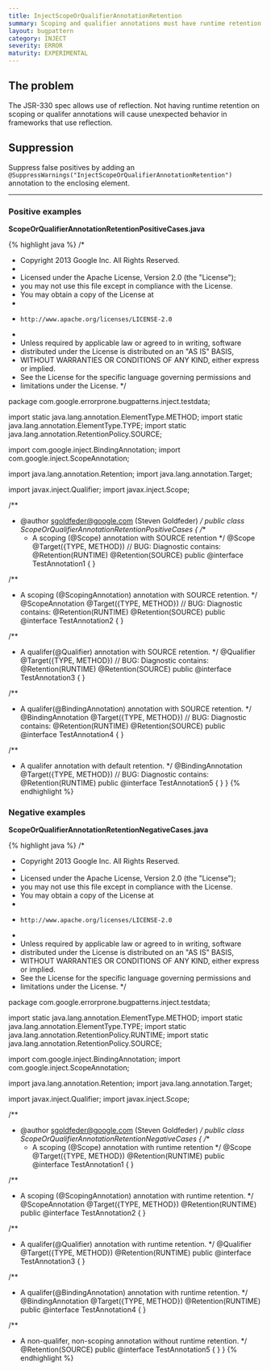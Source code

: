 ```yaml
---
title: InjectScopeOrQualifierAnnotationRetention
summary: Scoping and qualifier annotations must have runtime retention.
layout: bugpattern
category: INJECT
severity: ERROR
maturity: EXPERIMENTAL
---
```


<!--
*** AUTO-GENERATED, DO NOT MODIFY ***
To make changes, edit the @BugPattern annotation or the explanation in docs/bugpattern.
-->

## The problem
The JSR-330 spec allows use of reflection. Not having runtime retention on scoping or qualifer annotations will cause unexpected behavior in frameworks that use reflection.

## Suppression
Suppress false positives by adding an `@SuppressWarnings("InjectScopeOrQualifierAnnotationRetention")` annotation to the enclosing element.

----------

### Positive examples
__ScopeOrQualifierAnnotationRetentionPositiveCases.java__

{% highlight java %}
/*
 * Copyright 2013 Google Inc. All Rights Reserved.
 *
 * Licensed under the Apache License, Version 2.0 (the "License");
 * you may not use this file except in compliance with the License.
 * You may obtain a copy of the License at
 *
 *     http://www.apache.org/licenses/LICENSE-2.0
 *
 * Unless required by applicable law or agreed to in writing, software
 * distributed under the License is distributed on an "AS IS" BASIS,
 * WITHOUT WARRANTIES OR CONDITIONS OF ANY KIND, either express or implied.
 * See the License for the specific language governing permissions and
 * limitations under the License.
 */

package com.google.errorprone.bugpatterns.inject.testdata;

import static java.lang.annotation.ElementType.METHOD;
import static java.lang.annotation.ElementType.TYPE;
import static java.lang.annotation.RetentionPolicy.SOURCE;

import com.google.inject.BindingAnnotation;
import com.google.inject.ScopeAnnotation;

import java.lang.annotation.Retention;
import java.lang.annotation.Target;

import javax.inject.Qualifier;
import javax.inject.Scope;

/**
 * @author sgoldfeder@google.com (Steven Goldfeder)
 */
public class ScopeOrQualifierAnnotationRetentionPositiveCases {
  /**
   * A scoping (@Scope) annotation with SOURCE retention
   */
  @Scope
  @Target({TYPE, METHOD})
  // BUG: Diagnostic contains: @Retention(RUNTIME) 
  @Retention(SOURCE)
  public @interface TestAnnotation1 {
  }

  /**
   * A scoping (@ScopingAnnotation) annotation with SOURCE retention.
   */
  @ScopeAnnotation
  @Target({TYPE, METHOD})
  // BUG: Diagnostic contains: @Retention(RUNTIME) 
  @Retention(SOURCE)
  public @interface TestAnnotation2 {
  }

  /**
   * A qualifer(@Qualifier) annotation with SOURCE retention.
   */
  @Qualifier
  @Target({TYPE, METHOD})
  // BUG: Diagnostic contains: @Retention(RUNTIME) 
  @Retention(SOURCE)
  public @interface TestAnnotation3 {
  }

  /**
   * A qualifer(@BindingAnnotation) annotation with SOURCE retention.
   */
  @BindingAnnotation
  @Target({TYPE, METHOD})
  // BUG: Diagnostic contains: @Retention(RUNTIME) 
  @Retention(SOURCE)
  public @interface TestAnnotation4 {
  }
  
  /**
   * A qualifer annotation with default retention.
   */
  @BindingAnnotation
  @Target({TYPE, METHOD})
  // BUG: Diagnostic contains: @Retention(RUNTIME) 
  public @interface TestAnnotation5 {
  }
}
{% endhighlight %}

### Negative examples
__ScopeOrQualifierAnnotationRetentionNegativeCases.java__

{% highlight java %}
/*
 * Copyright 2013 Google Inc. All Rights Reserved.
 *
 * Licensed under the Apache License, Version 2.0 (the "License");
 * you may not use this file except in compliance with the License.
 * You may obtain a copy of the License at
 *
 *     http://www.apache.org/licenses/LICENSE-2.0
 *
 * Unless required by applicable law or agreed to in writing, software
 * distributed under the License is distributed on an "AS IS" BASIS,
 * WITHOUT WARRANTIES OR CONDITIONS OF ANY KIND, either express or implied.
 * See the License for the specific language governing permissions and
 * limitations under the License.
 */

package com.google.errorprone.bugpatterns.inject.testdata;

import static java.lang.annotation.ElementType.METHOD;
import static java.lang.annotation.ElementType.TYPE;
import static java.lang.annotation.RetentionPolicy.RUNTIME;
import static java.lang.annotation.RetentionPolicy.SOURCE;

import com.google.inject.BindingAnnotation;
import com.google.inject.ScopeAnnotation;

import java.lang.annotation.Retention;
import java.lang.annotation.Target;

import javax.inject.Qualifier;
import javax.inject.Scope;

/**
 * @author sgoldfeder@google.com (Steven Goldfeder)
 */
public class ScopeOrQualifierAnnotationRetentionNegativeCases {
  /**
   * A scoping (@Scope) annotation with runtime retention
   */
  @Scope
  @Target({TYPE, METHOD})
  @Retention(RUNTIME)
  public @interface TestAnnotation1 {
  }

  /**
   * A scoping (@ScopingAnnotation) annotation with runtime retention.
   */
  @ScopeAnnotation
  @Target({TYPE, METHOD})
  @Retention(RUNTIME)
  public @interface TestAnnotation2 {
  }

  /**
   * A qualifer(@Qualifier) annotation with runtime retention.
   */
  @Qualifier
  @Target({TYPE, METHOD})
  @Retention(RUNTIME)
  public @interface TestAnnotation3 {
  }

  /**
   * A qualifer(@BindingAnnotation) annotation with runtime retention.
   */
  @BindingAnnotation
  @Target({TYPE, METHOD})
  @Retention(RUNTIME)
  public @interface TestAnnotation4 {
  }

  /**
   * A non-qualifer, non-scoping annotation without runtime retention.
   */
  @Retention(SOURCE)
  public @interface TestAnnotation5 {
  }
}
{% endhighlight %}

